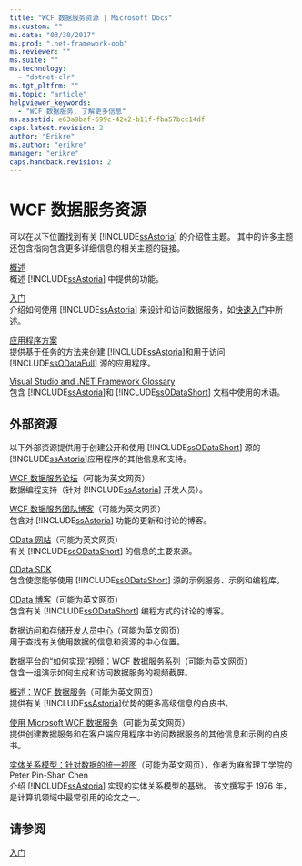 ```yaml
---
title: "WCF 数据服务资源 | Microsoft Docs"
ms.custom: ""
ms.date: "03/30/2017"
ms.prod: ".net-framework-oob"
ms.reviewer: ""
ms.suite: ""
ms.technology: 
  - "dotnet-clr"
ms.tgt_pltfrm: ""
ms.topic: "article"
helpviewer_keywords: 
  - "WCF 数据服务, 了解更多信息"
ms.assetid: e63a9baf-699c-42e2-b11f-fba57bcc14df
caps.latest.revision: 2
author: "Erikre"
ms.author: "erikre"
manager: "erikre"
caps.handback.revision: 2
---
```

# WCF 数据服务资源
可以在以下位置找到有关 [!INCLUDE[ssAstoria](../../../../includes/ssastoria-md.md)] 的介绍性主题。  其中的许多主题还包含指向包含更多详细信息的相关主题的链接。  
  
 [概述](../../../../docs/framework/data/wcf/wcf-data-services-overview.md)  
 概述 [!INCLUDE[ssAstoria](../../../../includes/ssastoria-md.md)] 中提供的功能。  
  
 [入门](../../../../docs/framework/data/adonet/ef/getting-started.md)  
 介绍如何使用 [!INCLUDE[ssAstoria](../../../../includes/ssastoria-md.md)] 来设计和访问数据服务，如[快速入门](../../../../docs/framework/data/wcf/quickstart-wcf-data-services.md)中所述。  
  
 [应用程序方案](../../../../docs/framework/data/wcf/application-scenarios-wcf-data-services.md)  
 提供基于任务的方法来创建 [!INCLUDE[ssAstoria](../../../../includes/ssastoria-md.md)]和用于访问[!INCLUDE[ssODataFull](../../../../includes/ssodatafull-md.md)] 源的应用程序。  
  
 [Visual Studio and .NET Framework Glossary](http://msdn.microsoft.com/zh-cn/6529d7c6-7e25-4426-a120-d57b239ca4eb)  
 包含 [!INCLUDE[ssAstoria](../../../../includes/ssastoria-md.md)]和 [!INCLUDE[ssODataShort](../../../../includes/ssodatashort-md.md)] 文档中使用的术语。  
  
## 外部资源  
 以下外部资源提供用于创建公开和使用 [!INCLUDE[ssODataShort](../../../../includes/ssodatashort-md.md)] 源的 [!INCLUDE[ssAstoria](../../../../includes/ssastoria-md.md)]应用程序的其他信息和支持。  
  
 [WCF 数据服务论坛](http://go.microsoft.com/fwlink/?LinkId=150512)（可能为英文网页）  
 数据编程支持（针对 [!INCLUDE[ssAstoria](../../../../includes/ssastoria-md.md)] 开发人员）。  
  
 [WCF 数据服务团队博客](http://go.microsoft.com/fwlink/?LinkId=150511)（可能为英文网页）  
 包含对 [!INCLUDE[ssAstoria](../../../../includes/ssastoria-md.md)] 功能的更新和讨论的博客。  
  
 [OData 网站](http://go.microsoft.com/fwlink/?LinkID=184554)（可能为英文网页）  
 有关 [!INCLUDE[ssODataShort](../../../../includes/ssodatashort-md.md)] 的信息的主要来源。  
  
 [OData SDK](http://go.microsoft.com/fwlink/?LinkID=185248)  
 包含使您能够使用 [!INCLUDE[ssODataShort](../../../../includes/ssodatashort-md.md)] 源的示例服务、示例和编程库。  
  
 [OData 博客](http://go.microsoft.com/fwlink/?LinkId=185868)（可能为英文网页）  
 包含有关 [!INCLUDE[ssODataShort](../../../../includes/ssodatashort-md.md)] 编程方式的讨论的博客。  
  
 [数据访问和存储开发人员中心](http://go.microsoft.com/fwlink/?LinkId=91903)（可能为英文网页）  
 用于查找有关使用数据的信息和资源的中心位置。  
  
 [数据平台的“如何实现”视频：WCF 数据服务系列](http://go.microsoft.com/fwlink/?LinkId=124600)（可能为英文网页）  
 包含一组演示如何生成和访问数据服务的视频截屏。  
  
 [概述：WCF 数据服务](http://go.microsoft.com/fwlink/?LinkID=131074)（可能为英文网页）  
 提供有关 [!INCLUDE[ssAstoria](../../../../includes/ssastoria-md.md)]优势的更多高级信息的白皮书。  
  
 [使用 Microsoft WCF 数据服务](http://go.microsoft.com/fwlink/?LinkID=131075)（可能为英文网页）  
 提供创建数据服务和在客户端应用程序中访问数据服务的其他信息和示例的白皮书。  
  
 [实体关系模型：针对数据的统一视图](http://go.microsoft.com/fwlink/?LinkId=91909)（可能为英文网页），作者为麻省理工学院的 Peter Pin\-Shan Chen  
 介绍 [!INCLUDE[ssAstoria](../../../../includes/ssastoria-md.md)] 实现的实体关系模型的基础。  该文撰写于 1976 年，是计算机领域中最常引用的论文之一。  
  
## 请参阅  
 [入门](../../../../docs/framework/data/wcf/getting-started-with-wcf-data-services.md)